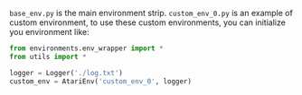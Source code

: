 ```base_env.py``` is the main environment strip.
```custom_env_0.py``` is an example of custom environment, to use these custom environments, you can initialize you environment like:

```python
from environments.env_wrapper import *
from utils import *

logger = Logger('./log.txt')
custom_env = AtariEnv('custom_env_0', logger)
```